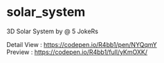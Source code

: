 # solar_system
3D Solar System by @ 5 JokeRs

Detail View : https://codepen.io/R4bb1/pen/NYQqmY 
<br>Preview : https://codepen.io/R4bb1/full/yKmOXK/ 
